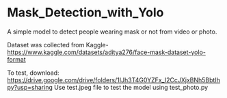 # Mask_Detection_with_Yolo
A simple model to detect people wearing mask or not from video or photo. 

Dataset was collected from Kaggle- https://www.kaggle.com/datasets/aditya276/face-mask-dataset-yolo-format

To test, download: https://drive.google.com/drive/folders/1IJh3T4G0YZFx_I2CcJXjxBNh5BbtIhpy?usp=sharing
Use test.jpeg file to test the model using test_photo.py
